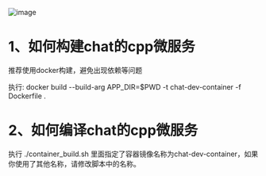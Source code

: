 ![image](https://github.com/user-attachments/assets/57152f2c-f8ee-4853-b017-c5379bd5c2ca)
# 1、如何构建chat的cpp微服务

推荐使用docker构建，避免出现依赖等问题

执行:
docker build --build-arg APP_DIR=$PWD  -t chat-dev-container -f Dockerfile .

# 2、如何编译chat的cpp微服务

执行
./container_build.sh
里面指定了容器镜像名称为chat-dev-container，如果你使用了其他名称，请修改脚本中的名称。
